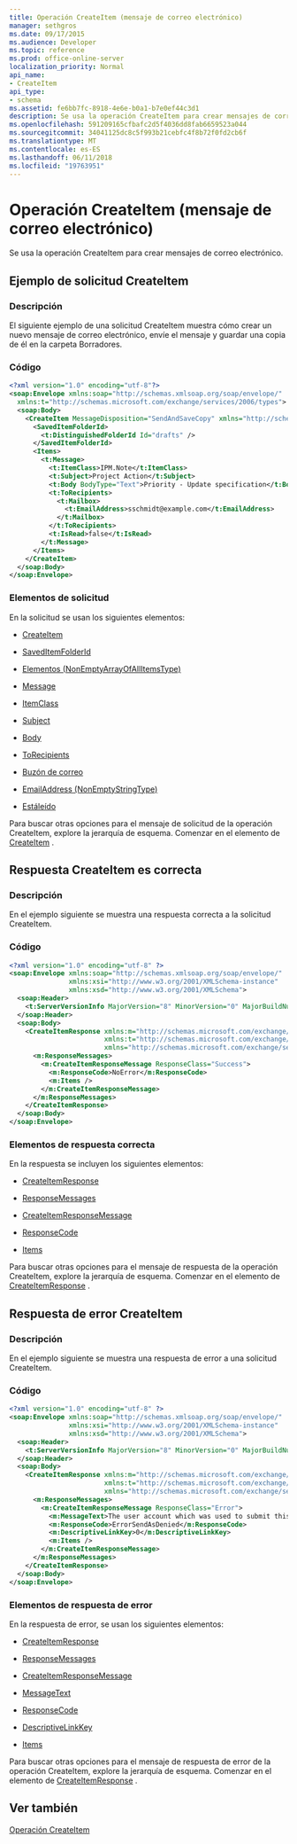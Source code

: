 ```yaml
---
title: Operación CreateItem (mensaje de correo electrónico)
manager: sethgros
ms.date: 09/17/2015
ms.audience: Developer
ms.topic: reference
ms.prod: office-online-server
localization_priority: Normal
api_name:
- CreateItem
api_type:
- schema
ms.assetid: fe6bb7fc-8918-4e6e-b0a1-b7e0ef44c3d1
description: Se usa la operación CreateItem para crear mensajes de correo electrónico.
ms.openlocfilehash: 591209165cfbafc2d5f4036dd8fab6659523a044
ms.sourcegitcommit: 34041125dc8c5f993b21cebfc4f8b72f0fd2cb6f
ms.translationtype: MT
ms.contentlocale: es-ES
ms.lasthandoff: 06/11/2018
ms.locfileid: "19763951"
---
```

# <a name="createitem-operation-email-message"></a>Operación CreateItem (mensaje de correo electrónico)

Se usa la operación CreateItem para crear mensajes de correo electrónico.
  
## <a name="createitem-request-example"></a>Ejemplo de solicitud CreateItem

### <a name="description"></a>Descripción

El siguiente ejemplo de una solicitud CreateItem muestra cómo crear un nuevo mensaje de correo electrónico, envíe el mensaje y guardar una copia de él en la carpeta Borradores.
  
### <a name="code"></a>Código

```XML
<?xml version="1.0" encoding="utf-8"?>
<soap:Envelope xmlns:soap="http://schemas.xmlsoap.org/soap/envelope/"
  xmlns:t="http://schemas.microsoft.com/exchange/services/2006/types">
  <soap:Body>
    <CreateItem MessageDisposition="SendAndSaveCopy" xmlns="http://schemas.microsoft.com/exchange/services/2006/messages">
      <SavedItemFolderId>
        <t:DistinguishedFolderId Id="drafts" />
      </SavedItemFolderId>
      <Items>
        <t:Message>
          <t:ItemClass>IPM.Note</t:ItemClass>
          <t:Subject>Project Action</t:Subject>
          <t:Body BodyType="Text">Priority - Update specification</t:Body>
          <t:ToRecipients>
            <t:Mailbox>
              <t:EmailAddress>sschmidt@example.com</t:EmailAddress>
            </t:Mailbox>
          </t:ToRecipients>
          <t:IsRead>false</t:IsRead>
        </t:Message>
      </Items>
    </CreateItem>
  </soap:Body>
</soap:Envelope>
```

### <a name="request-elements"></a>Elementos de solicitud

En la solicitud se usan los siguientes elementos: 
  
- [CreateItem](createitem.md)
    
- [SavedItemFolderId](saveditemfolderid.md)
    
- [Elementos (NonEmptyArrayOfAllItemsType)](items-nonemptyarrayofallitemstype.md)
    
- [Message](message-ex15websvcsotherref.md)
    
- [ItemClass](itemclass.md)
    
- [Subject](subject.md)
    
- [Body](body.md)
    
- [ToRecipients](torecipients.md)
    
- [Buzón de correo](mailbox.md)
    
- [EmailAddress (NonEmptyStringType)](emailaddress-nonemptystringtype.md)
    
- [Estáleído](isread.md)
    
Para buscar otras opciones para el mensaje de solicitud de la operación CreateItem, explore la jerarquía de esquema. Comenzar en el elemento de [CreateItem](createitem.md) . 
  
## <a name="successful-createitem-response"></a>Respuesta CreateItem es correcta

### <a name="description"></a>Descripción

En el ejemplo siguiente se muestra una respuesta correcta a la solicitud CreateItem.
  
### <a name="code"></a>Código

```XML
<?xml version="1.0" encoding="utf-8" ?>
<soap:Envelope xmlns:soap="http://schemas.xmlsoap.org/soap/envelope/" 
               xmlns:xsi="http://www.w3.org/2001/XMLSchema-instance" 
               xmlns:xsd="http://www.w3.org/2001/XMLSchema">
  <soap:Header>
    <t:ServerVersionInfo MajorVersion="8" MinorVersion="0" MajorBuildNumber="595" MinorBuildNumber="0" xmlns:t="http://schemas.microsoft.com/exchange/services/2006/types" />
  </soap:Header>
  <soap:Body>
    <CreateItemResponse xmlns:m="http://schemas.microsoft.com/exchange/services/2006/messages" 
                        xmlns:t="http://schemas.microsoft.com/exchange/services/2006/types" 
                        xmlns="http://schemas.microsoft.com/exchange/services/2006/messages">
      <m:ResponseMessages>
        <m:CreateItemResponseMessage ResponseClass="Success">
          <m:ResponseCode>NoError</m:ResponseCode>
          <m:Items />
        </m:CreateItemResponseMessage>
      </m:ResponseMessages>
    </CreateItemResponse>
  </soap:Body>
</soap:Envelope>
```

### <a name="successful-response-elements"></a>Elementos de respuesta correcta

En la respuesta se incluyen los siguientes elementos: 
  
- [CreateItemResponse](createitemresponse.md)
    
- [ResponseMessages](responsemessages.md)
    
- [CreateItemResponseMessage](createitemresponsemessage.md)
    
- [ResponseCode](responsecode.md)
    
- [Items](items.md)
    
Para buscar otras opciones para el mensaje de respuesta de la operación CreateItem, explore la jerarquía de esquema. Comenzar en el elemento de [CreateItemResponse](createitemresponse.md) . 
  
## <a name="error-createitem-response"></a>Respuesta de error CreateItem

### <a name="description"></a>Descripción

En el ejemplo siguiente se muestra una respuesta de error a una solicitud CreateItem.
  
### <a name="code"></a>Código

```XML
<?xml version="1.0" encoding="utf-8" ?>
<soap:Envelope xmlns:soap="http://schemas.xmlsoap.org/soap/envelope/" 
               xmlns:xsi="http://www.w3.org/2001/XMLSchema-instance" 
               xmlns:xsd="http://www.w3.org/2001/XMLSchema">
  <soap:Header>
    <t:ServerVersionInfo MajorVersion="8" MinorVersion="0" MajorBuildNumber="595" MinorBuildNumber="0" xmlns:t="http://schemas.microsoft.com/exchange/services/2006/types" />
  </soap:Header>
  <soap:Body>
    <CreateItemResponse xmlns:m="http://schemas.microsoft.com/exchange/services/2006/messages" 
                        xmlns:t="http://schemas.microsoft.com/exchange/services/2006/types" 
                        xmlns="http://schemas.microsoft.com/exchange/services/2006/messages">
      <m:ResponseMessages>
        <m:CreateItemResponseMessage ResponseClass="Error">
          <m:MessageText>The user account which was used to submit this request does not have the right to send mail on behalf of the specified sending account.</m:MessageText>
          <m:ResponseCode>ErrorSendAsDenied</m:ResponseCode>
          <m:DescriptiveLinkKey>0</m:DescriptiveLinkKey>
          <m:Items />
        </m:CreateItemResponseMessage>
      </m:ResponseMessages>
    </CreateItemResponse>
  </soap:Body>
</soap:Envelope>
```

### <a name="error-response-elements"></a>Elementos de respuesta de error

En la respuesta de error, se usan los siguientes elementos: 
  
- [CreateItemResponse](createitemresponse.md)
    
- [ResponseMessages](responsemessages.md)
    
- [CreateItemResponseMessage](createitemresponsemessage.md)
    
- [MessageText](messagetext.md)
    
- [ResponseCode](responsecode.md)
    
- [DescriptiveLinkKey](descriptivelinkkey.md)
    
- [Items](items.md)
    
Para buscar otras opciones para el mensaje de respuesta de error de la operación CreateItem, explore la jerarquía de esquema. Comenzar en el elemento de [CreateItemResponse](createitemresponse.md) . 
  
## <a name="see-also"></a>Ver también



[Operación CreateItem](createitem-operation.md)

